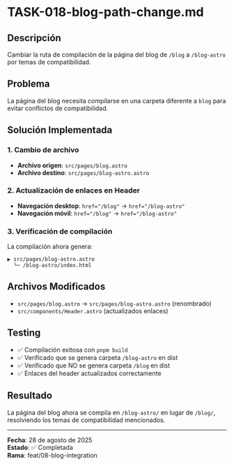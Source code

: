 # TASK-018-blog-path-change.md

## Descripción

Cambiar la ruta de compilación de la página del blog de `/blog` a `/blog-astro` por temas de compatibilidad.

## Problema

La página del blog necesita compilarse en una carpeta diferente a `blog` para evitar conflictos de compatibilidad.

## Solución Implementada

### 1. Cambio de archivo

- **Archivo origen**: `src/pages/blog.astro`
- **Archivo destino**: `src/pages/blog-astro.astro`

### 2. Actualización de enlaces en Header

- **Navegación desktop**: `href="/blog"` → `href="/blog-astro"`
- **Navegación móvil**: `href="/blog"` → `href="/blog-astro"`

### 3. Verificación de compilación

La compilación ahora genera:

```
▶ src/pages/blog-astro.astro
  └─ /blog-astro/index.html
```

## Archivos Modificados

- `src/pages/blog.astro` → `src/pages/blog-astro.astro` (renombrado)
- `src/components/Header.astro` (actualizados enlaces)

## Testing

- ✅ Compilación exitosa con `pnpm build`
- ✅ Verificado que se genera carpeta `/blog-astro` en dist
- ✅ Verificado que NO se genera carpeta `/blog` en dist
- ✅ Enlaces del header actualizados correctamente

## Resultado

La página del blog ahora se compila en `/blog-astro/` en lugar de `/blog/`, resolviendo los temas de compatibilidad mencionados.

---

**Fecha**: 28 de agosto de 2025  
**Estado**: ✅ Completada  
**Rama**: feat/08-blog-integration
